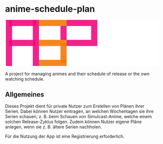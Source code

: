# anime-schedule-plan

![Logo](logo.svg)

A project for managing animes and their schedule of release or the own watching schedule.

## Allgemeines

Dieses Projekt dient für private Nutzer zum Erstellen von Plänen ihrer Serien. Dabei können Nutzer eintragen, an welchen Wochentagen sie ihre Serien schauen, z. B. beim Schauen von Simulcast-Anime, welche einem solchen Release-Zyklus folgen.
Zudem können Nutzer eigene Pläne anlegen, wenn sie z. B. ältere Serien nachholen.

Für die Nutzung der App ist eine Registrierung erforderlich.
